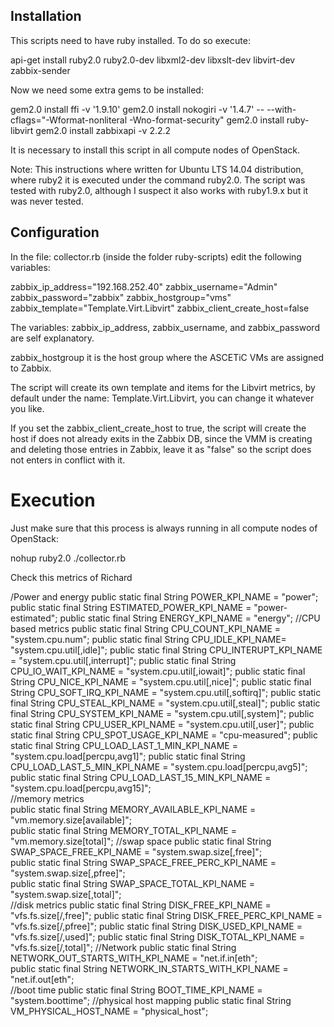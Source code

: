 ## Installation

This scripts need to have ruby installed. To do so execute:

  api-get install ruby2.0 ruby2.0-dev libxml2-dev libxslt-dev libvirt-dev zabbix-sender

Now we need some extra gems to be installed:

  gem2.0 install ffi -v '1.9.10'
  gem2.0 install nokogiri -v '1.4.7' -- --with-cflags=\"-Wformat-nonliteral -Wno-format-security\"
  gem2.0 install ruby-libvirt
  gem2.0 install zabbixapi -v 2.2.2

It is necessary to install this script in all compute nodes of OpenStack. 

Note: This instructions where written for Ubuntu LTS 14.04 distribution, where ruby2 it is executed under the command ruby2.0. The script was tested with ruby2.0, although I suspect it also works with ruby1.9.x but it was never tested.

## Configuration

In the file: collector.rb (inside the folder ruby-scripts) edit the following variables:

  zabbix_ip_address="192.168.252.40"
  zabbix_username="Admin"
  zabbix_password="zabbix"
  zabbix_hostgroup="vms"
  zabbix_template="Template.Virt.Libvirt"
  zabbix_client_create_host=false

The variables: zabbix_ip_address, zabbix_username, and zabbix_password are self explanatory. 

zabbix_hostgroup it is the host group where the ASCETiC VMs are assigned to Zabbix.

The script will create its own template and items for the Libvirt metrics, by default under the name: Template.Virt.Libvirt, you can change it whatever you like.

If you set the zabbix_client_create_host to true, the script will create the host if does not already exits in the Zabbix DB, since the VMM is creating and deleting those entries in Zabbix, leave it as "false" so the script does not enters in conflict with it. 

# Execution

Just make sure that this process is always running in all compute nodes of OpenStack:

   nohup ruby2.0 ./collector.rb

Check this metrics of Richard

/Power and energy
    public static final String POWER_KPI_NAME = "power";
    public static final String ESTIMATED_POWER_KPI_NAME = "power-estimated";
    public static final String ENERGY_KPI_NAME = "energy";
    //CPU based metrics
    public static final String CPU_COUNT_KPI_NAME = "system.cpu.num";
    public static final String CPU_IDLE_KPI_NAME=  "system.cpu.util[,idle]";
    public static final String CPU_INTERUPT_KPI_NAME = "system.cpu.util[,interrupt]";
    public static final String CPU_IO_WAIT_KPI_NAME = "system.cpu.util[,iowait]";
    public static final String CPU_NICE_KPI_NAME = "system.cpu.util[,nice]";
    public static final String CPU_SOFT_IRQ_KPI_NAME = "system.cpu.util[,softirq]";
    public static final String CPU_STEAL_KPI_NAME = "system.cpu.util[,steal]";
    public static final String CPU_SYSTEM_KPI_NAME = "system.cpu.util[,system]";
    public static final String CPU_USER_KPI_NAME = "system.cpu.util[,user]";
    public static final String CPU_SPOT_USAGE_KPI_NAME = "cpu-measured";
    public static final String CPU_LOAD_LAST_1_MIN_KPI_NAME = "system.cpu.load[percpu,avg1]";
    public static final String CPU_LOAD_LAST_5_MIN_KPI_NAME = "system.cpu.load[percpu,avg5]";
    public static final String CPU_LOAD_LAST_15_MIN_KPI_NAME = "system.cpu.load[percpu,avg15]";    
    //memory metrics   
    public static final String MEMORY_AVAILABLE_KPI_NAME = "vm.memory.size[available]";     
    public static final String MEMORY_TOTAL_KPI_NAME = "vm.memory.size[total]";
    //swap space
    public static final String SWAP_SPACE_FREE_KPI_NAME = "system.swap.size[,free]";     
    public static final String SWAP_SPACE_FREE_PERC_KPI_NAME = "system.swap.size[,pfree]";     
    public static final String SWAP_SPACE_TOTAL_KPI_NAME = "system.swap.size[,total]";     
    //disk metrics
    public static final String DISK_FREE_KPI_NAME = "vfs.fs.size[/,free]"; 
    public static final String DISK_FREE_PERC_KPI_NAME = "vfs.fs.size[/,pfree]"; 
    public static final String DISK_USED_KPI_NAME = "vfs.fs.size[/,used]"; 
    public static final String DISK_TOTAL_KPI_NAME = "vfs.fs.size[/,total]";
    //Network
    public static final String NETWORK_OUT_STARTS_WITH_KPI_NAME = "net.if.in[eth";    
    public static final String NETWORK_IN_STARTS_WITH_KPI_NAME = "net.if.out[eth";    
    //boot time
    public static final String BOOT_TIME_KPI_NAME = "system.boottime";
    //physical host mapping
    public static final String VM_PHYSICAL_HOST_NAME = "physical_host";